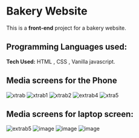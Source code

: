 # Bakery Website 
This is a **front-end** project for a bakery website.

## Programming Languages used:
**Tech Used:** HTML , CSS , Vanilla javascript.

## Media screens for the Phone 

![xtrab](https://user-images.githubusercontent.com/61581315/179797797-e65a9b18-461a-4f8a-a7a1-0696299f6430.PNG)
![xtrab1](https://user-images.githubusercontent.com/61581315/179797817-40180f45-b909-47f9-97f7-19b246126b5b.PNG)
![xtrab2](https://user-images.githubusercontent.com/61581315/179797827-103f3c73-8be6-4543-85c2-328d54615409.PNG)
![extrab4](https://user-images.githubusercontent.com/61581315/179797929-8a576a74-b965-490e-a9e1-727ae4a3a82b.PNG)
![xtra5](https://user-images.githubusercontent.com/61581315/179798144-5790a698-ed40-48bf-920a-9022b20c557a.PNG)

## Media screens for laptop screen:

![extrab5](https://user-images.githubusercontent.com/61581315/179799913-6fd2ebb0-a51b-40f5-b96e-2a316f8b16bc.PNG)
![image](https://user-images.githubusercontent.com/61581315/179800191-51a8fd77-5333-483e-a076-9ba434af1d0b.png)
![image](https://user-images.githubusercontent.com/61581315/179801053-997326a3-a284-4d55-a686-cda545a6c943.png)
![image](https://user-images.githubusercontent.com/61581315/179801496-1c297a47-8c80-4d4c-9d34-fb4f6e5928c3.png)

